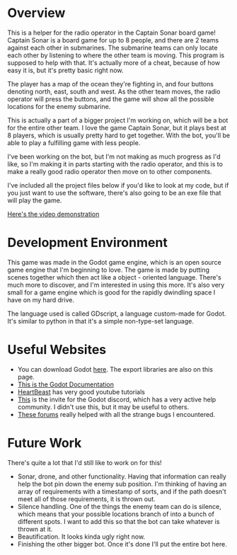# Overview

This is a helper for the radio operator in the Captain Sonar board game! Captain Sonar is a board game for up to 8 people, and there are 2 teams against each other in submarines. The submarine teams can only locate each other by listening to where the other team is moving. This program is supposed to help with that. It's actually more of a cheat, because of how easy it is, but it's pretty basic right now.

The player has a map of the ocean they're fighting in, and four buttons denoting north, east, south and west. As the other team moves, the radio operator will press the buttons, and the game will show all the possible locations for the enemy submarine.

This is actually a part of a bigger project I'm working on, which will be a bot for the entire other team. I love the game Captain Sonar, but it plays best at 8 players, which is usually pretty hard to get together. With the bot, you'll be able to play a fulfilling game with less people. 

I've been working on the bot, but I'm not making as much progress as I'd like, so I'm making it in parts starting with the radio operator, and this is to make a really good radio operator then move on to other components.

I've included all the project files below if you'd like to look at my code, but if you just want to use the software, there's also going to be an exe file that will play the game.

[Here's the video demonstration](https://youtu.be/-kkcOID1tu0)

# Development Environment

This game was made in the Godot game engine, which is an open source game engine that I'm beginning to love. The game is made by putting scenes together which then act like a object - oriented language. There's much more to discover, and I'm interested in using this more. It's also very small for a game engine which is good for the rapidly dwindling space I have on my hard drive.

The language used is called GDscript, a language custom-made for Godot. It's similar to python in that it's a simple non-type-set language. 

# Useful Websites

* You can download Godot [here](https://godotengine.org/download/windows). The export libraries are also on this page.
* [This is the Godot Documentation](https://docs.godotengine.org/en/stable/index.html)
* [HeartBeast](https://www.youtube.com/user/uheartbeast) has very good youtube tutorials
* [This](https://discord.com/invite/zH7NUgz) is the invite for the Godot discord, which has a very active help community. I didn't use this, but it may be useful to others.
* [These forums](https://godotforums.org/) really helped with all the strange bugs I encountered.

# Future Work

There's quite a lot that I'd still like to work on for this!
* Sonar, drone, and other functionality. Having that information can really help the bot pin down the enemy sub position. I'm thinking of having an array of requirements with a timestamp of sorts, and if the path doesn't meet all of those requirements, it is thrown out.
* Silence handling. One of the things the enemy team can do is silence, which means that your possible locations branch of into a bunch of different spots. I want to add this so that the bot can take whatever is thrown at it.
* Beautification. It looks kinda ugly right now.
* Finishing the other bigger bot. Once it's done I'll put the entire bot here.